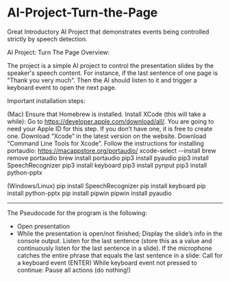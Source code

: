 # AI-Project-Turn-the-Page
Great Introductory AI Project that demonstrates events being controlled strictly by speech detection.

AI Project: Turn The Page
Overview:

The project is a simple AI project to control the presentation slides by the speaker's speech content. For instance, if the last sentence of one page is "Thank you very much". Then the AI should listen to it and trigger a keyboard event to open the next page. 

Important installation steps:
	
(Mac)
	Ensure that Homebrew is installed.
	Install XCode (this will take a while):
Go to https://developer.apple.com/download/all/. You are going to need your Apple ID for this step. If you don’t have one, it is free to create one.
Download “Xcode” in the latest version on the website.
Download “Command Line Tools for Xcode”.
Follow the instructions for installing portaudio: https://macappstore.org/portaudio/
xcode-select --install 
brew remove portaudio 
brew install portaudio 
pip3 install pyaudio
pip3 install SpeechRecognizer
pip3 install keyboard
pip3 install pynput
pip3 install python-pptx
	
	

(Windows/Linux)
pip install SpeechRecognizer
pip install keyboard
pip install python-pptx
pip install pipwin 
pipwin install pyaudio

--------------------------------------------------------------


The Pseudocode for the program is the following:
- Open presentation
- While the presentation is open/not finished;
Display the slide’s info in the console output.
Listen for the last sentence (store this as a value and continuously listen for the last sentence in a slide).
If the microphone catches the entire phrase that equals the last sentence in a slide:
Call for a keyboard event (ENTER) 
While keyboard event not pressed to continue:
			Pause all actions (do nothing!)
